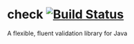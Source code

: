 # check [![Build Status](https://travis-ci.org/mattyb678/check.svg?branch=master)](https://travis-ci.org/mattyb678/check)
A flexible, fluent validation library for Java
